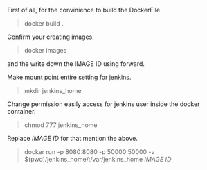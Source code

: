 First of all, for the convinience to build the DockerFile
 
 >docker build .

Confirm your creating images.

>docker images

and the write down the IMAGE ID using forward.

Make mount point entire setting for jenkins.
>mkdir jenkins_home

Change permission easily access for jenkins user inside the docker container.

>chmod 777 jenkins_home

Replace *IMAGE ID* for that mention the above.

 >docker run -p 8080:8080 -p 50000:50000 -v $(pwd)/jenkins_home/:/var/jenkins_home *IMAGE ID*
